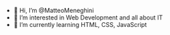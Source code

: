 - 👋 Hi, I’m @MatteoMeneghini
- 👀 I’m interested in Web Development and all about IT
- 🌱 I’m currently learning HTML, CSS, JavaScript


<!---
MatteoMeneghini/MatteoMeneghini is a ✨ special ✨ repository because its `README.md` (this file) appears on your GitHub profile.
You can click the Preview link to take a look at your changes.
--->

